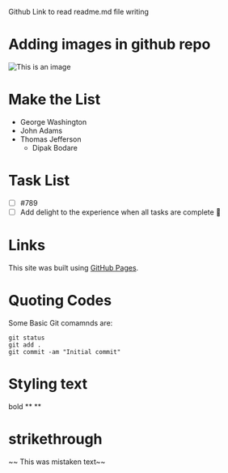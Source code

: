 Github Link to read readme.md file writing

# Adding images in github repo

![This is an image](https://myoctocat.com/assets/images/base-octocat.svg)

# Make the List
- George Washington
- John Adams
- Thomas Jefferson
  - Dipak Bodare

# Task List
- [ ] #789
- [ ] Add delight to the experience when all tasks are complete :tada:

# Links

This site was built using [GitHub Pages](https://pages.github.com/).

# Quoting Codes

Some Basic Git comamnds are:

``` 
git status
git add .
git commit -am "Initial commit"
```

# Styling text

bold ** **

# strikethrough
~~ This was mistaken text~~




